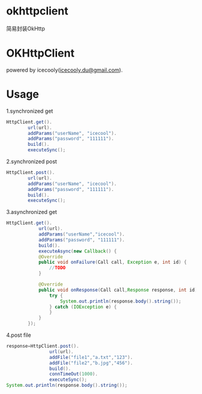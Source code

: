# okhttpclient
简易封装OkHttp

OKHttpClient
======
powered by icecooly(icecooly.du@gmail.com).

Usage
==============
1.synchronized get
```java
HttpClient.get().
		url(url).
		addParams("userName", "icecool").
		addParams("password", "111111").
		build().
		executeSync();
```
		
2.synchronized post
```java
HttpClient.post().
		url(url).
		addParams("userName", "icecool").
		addParams("password", "111111").
		build().
		executeSync();
```

3.asynchronized get
```java
HttpClient.get().
			url(url).
			addParams("userName","icecool").
			addParams("password", "111111").
			build().
			executeAsync(new Callback() {
			@Override
			public void onFailure(Call call, Exception e, int id) {
				//TODO
			}

			@Override
			public void onResponse(Call call,Response response, int id) {
				try {
					System.out.println(response.body().string());
				} catch (IOException e) {
				}
			}
		});
```
		
4.post file
```java
response=HttpClient.post().
				url(url).
				addFile("file1","a.txt","123").
				addFile("file2","b.jpg","456").
				build().
				connTimeOut(1000).
				executeSync();
System.out.println(response.body().string());
```


